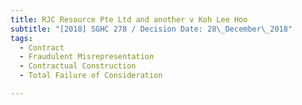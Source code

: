 ```yaml
---
title: RJC Resource Pte Ltd and another v Koh Lee Hoo
subtitle: "[2018] SGHC 278 / Decision Date: 28\_December\_2018"
tags:
  - Contract
  - Fraudulent Misrepresentation
  - Contractual Construction
  - Total Failure of Consideration

---
```

